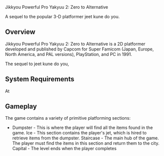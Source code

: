 Jikkyou Powerful Pro Yakyuu 2: Zero to Alternative

A sequel to the popular 3-D platformer jeet kune do you.

## Overview

Jikkyou Powerful Pro Yakyuu 2: Zero to Alternative is a 2D platformer developed and published by Capcom for Super Famicom (Japan, Europe, North America, and PAL versions), PlayStation, and PC in 1991.

The sequel to jeet kune do you,                                                                          
    
                           
    
                   

## System Requirements

At                                                                                                                                                        

## Gameplay

The game contains a variety of primitive platforming sections:

*   Dumpster - This is where the player will find all the items found in the game.
   Ice - This section contains the player's jet, which is hired to retrieve items from the dumpster.
   Staircase - The main hub of the game. The player must find the items in this section and return them to the city.
   Capital - The level ends when the player completes